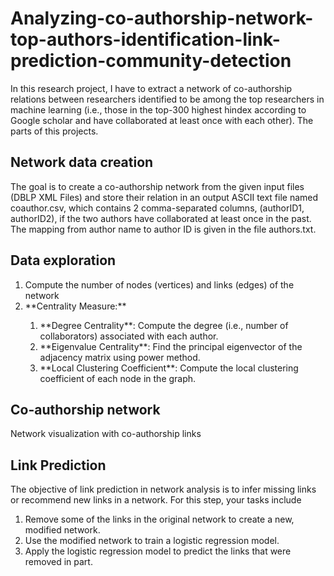 # Analyzing-co-authorship-network-top-authors-identification-link-prediction-community-detection

In this research project, I have to extract a network of co-authorship relations between researchers
identified to be among the top researchers in machine learning (i.e., those in the top-300 highest hindex according to Google scholar and have collaborated at least once with each other). The parts of this projects. 

## Network data creation 

The goal is to create a co-authorship network from the
given input files (DBLP XML Files) and store their relation in an output ASCII text file named coauthor.csv,
which contains 2 comma-separated columns, (authorID1, authorID2), if the two authors have
collaborated at least once in the past. The mapping from author name to author ID is given
in the file authors.txt.

## Data exploration

<ol>
<li>Compute the number of nodes (vertices) and links (edges) of the network</li>
<li>**Centrality Measure:**</li>
  <ol>
  <li>**Degree Centrality**: Compute the degree (i.e., number of collaborators) associated
with each author.</li>
  <li>**Eigenvalue Centrality**: Find the principal eigenvector of the adjacency matrix
using power method. </li>
    <li>**Local Clustering Coefficient**: Compute the local clustering coefficient of each node in the graph. </li>
  </ol>  
</ol>

## Co-authorship network

Network visualization with co-authorship links

## Link Prediction 
The objective of link prediction in network analysis is to infer missing
links or recommend new links in a network. For this step, your tasks include
<ol>
<li>Remove some of the links in the original network to create a new, modified network.</li>
<li>Use the modified network to train a logistic regression model.</li>
<li>Apply the logistic regression model to predict the links that were removed in part.</li>
</ol>
